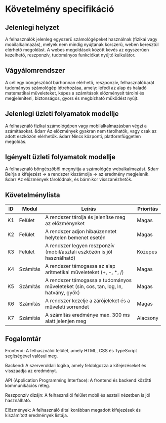 # Követelmény specifikáció


## Jelenlegi helyzet
A felhasználók jelenleg egyszerű számológépeket használnak (fizikai vagy mobilalkalmazás), melyek nem mindig nyújtanak korszerű, weben keresztül elérhető megoldást.
A webes megoldások között kevés az egyszerűen kezelhető, reszponzív, tudományos funkciókat nyújtó kalkulátor.


## Vágyálomrendszer
A cél egy böngészőből bárhonnan elérhető, reszponzív, felhasználóbarát tudományos számológép létrehozása, amely:
lefedi az alap és haladó matematikai műveleteket,
képes a számítások előzményeit tárolni és megjeleníteni,
biztonságos, gyors és megbízható működést nyújt.


## Jelenlegi üzleti folyamatok modellje
A felhasználó fizikai számológépen vagy mobilalkalmazásban végzi a számításokat.
&darr
Az előzmények gyakran nem tárolhatók, vagy csak az adott eszközön elérhetők.
&darr
Nincs központi, platformfüggetlen megoldás.


## Igényelt üzleti folyamatok modellje
A felhasználó böngészőből megnyitja a számológép webalkalmazást.
&darr
Beírja a kifejezést → a rendszer kiszámolja → az eredmény megjelenik.
&darr
Az előzmények tárolódnak, és bármikor visszanézhetők.


## Követelménylista
| ID | Modul | Leírás | Prioritás |
|----|-------|--------|-----------|
| K1 | Felület | A rendszer tárolja és jelenítse meg az előzményeket | Magas |
| K2 | Felület | A rendszer adjon hibaüzenetet helytelen bemenet esetén | Magas |
| K3 | Felület | A rendszer legyen reszponzív (mobil/asztali eszközön is jól használható) | Közepes |
| K4 | Számítás | A rendszer támogassa az alap aritmetikai műveleteket (+, -, *, /) | Magas |
| K5 | Számítás | A rendszer támogassa a tudományos műveleteket (sin, cos, tan, log, ln, hatvány, gyök) | Magas |
| K6 | Számítás | A rendszer kezelje a zárójeleket és a műveleti sorrendet | Magas |
| K7 | Számítás | A számítás eredménye max. 300 ms alatt jelenjen meg | Alacsony |


## Fogalomtár

Frontend: A felhasználói felület, amely HTML, CSS és TypeScript segítségével valósul meg.

Backend: A szerveroldali logika, amely feldolgozza a kifejezéseket és visszaadja az eredményt.

API (Application Programming Interface): A frontend és backend közötti kommunikációs réteg.

Reszponzív dizájn: A felhasználói felület mobil és asztali nézetben is jól használható.

Előzmények: A felhasználó által korábban megadott kifejezések és kiszámított eredmények listája.
